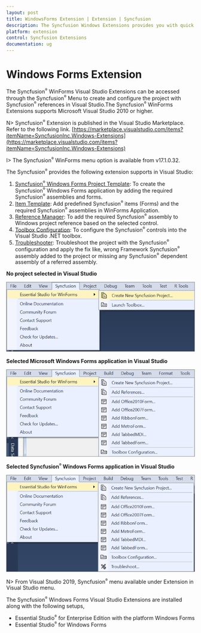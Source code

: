 ```yaml
---
layout: post
title: WindowsForms Extension | Extension | Syncfusion
description: The Syncfusion Windows Extensions provides you with quick access to Project Templates to create or configure the Syncfusion Windows Forms Application
platform: extension
control: Syncfusion Extensions
documentation: ug
---
```


# Windows Forms Extension


The Syncfusion<sup style="font-size:70%">&reg;</sup> WinForms Visual Studio Extensions can be accessed through the Syncfusion<sup style="font-size:70%">&reg;</sup> Menu to create and configure the project with Syncfusion<sup style="font-size:70%">&reg;</sup> references in Visual Studio.The Syncfusion<sup style="font-size:70%">&reg;</sup> WinForms Extensions supports Microsoft Visual Studio 2010 or higher.

N> Syncfusion<sup style="font-size:70%">&reg;</sup> Extension is published in the Visual Studio Marketplace. Refer to the following link.
[https://marketplace.visualstudio.com/items?itemName=SyncfusionInc.Windows-Extensions](https://marketplace.visualstudio.com/items?itemName=SyncfusionInc.Windows-Extensions)

I> The Syncfusion<sup style="font-size:70%">&reg;</sup> WinForms menu option is available from v17.1.0.32.

The Syncfusion<sup style="font-size:70%">&reg;</sup> provides the following extension supports in Visual Studio:

1.	[Syncfusion<sup style="font-size:70%">&reg;</sup> Windows Forms Project Template](https://help.Syncfusion.com/extension/windowsforms-extension/Syncfusion-project-templates-for-windows-forms): To create the Syncfusion<sup style="font-size:70%">&reg;</sup> Windows Forms application by adding the required Syncfusion<sup style="font-size:70%">&reg;</sup> assemblies and forms.
2.	[Item Template](https://help.Syncfusion.com/extension/windowsforms-extension/Syncfusion-item-templates-for-windows-forms): Add predefined Syncfusion<sup style="font-size:70%">&reg;</sup> items (Forms) and the required Syncfusion<sup style="font-size:70%">&reg;</sup> assemblies in WinForms Application.
3.	[Reference Manager](./add-references): To add the required Syncfusion<sup style="font-size:70%">&reg;</sup> assembly to Windows project reference based on the selected control.
4.	[Toolbox Configuration](toolbox-configuration): To configure the Syncfusion<sup style="font-size:70%">&reg;</sup> controls into the Visual Studio .NET toolbox.
5.	[Troubleshooter](troubleshooting): Troubleshoot the project with the Syncfusion<sup style="font-size:70%">&reg;</sup> configuration and apply the fix like, wrong Framework Syncfusion<sup style="font-size:70%">&reg;</sup> assembly added to the project or missing any Syncfusion<sup style="font-size:70%">&reg;</sup> dependent assembly of a referred assembly.

**No project selected in Visual Studio**

![Syncfusion<sup style="font-size:70%">&reg;</sup> Menu when No project selected in Visual Studio](Overview-images/Syncfusion_Menu_OverView1.png)

**Selected Microsoft Windows Forms application in Visual Studio**

![Syncfusion<sup style="font-size:70%">&reg;</sup> Menu when Selected Microsoft Windows Forms application in Visual Studio](Overview-images/Syncfusion_Menu_OverView2.png)

**Selected Syncfusion<sup style="font-size:70%">&reg;</sup> Windows Forms application in Visual Studio**

![Syncfusion<sup style="font-size:70%">&reg;</sup> Menu when Selected Synfusion Windows Forms application in Visual Studio](Overview-images/Syncfusion_Menu_OverView3.png)

N> From Visual Studio 2019, Syncfusion<sup style="font-size:70%">&reg;</sup> menu available under Extension in Visual Studio menu.


The Syncfusion<sup style="font-size:70%">&reg;</sup> Windows Forms Visual Studio Extensions are installed along with the following setups,

* Essential Studio<sup style="font-size:70%">&reg;</sup> for Enterprise Edition with the platform Windows Forms
* Essential Studio<sup style="font-size:70%">&reg;</sup> for Windows Forms



